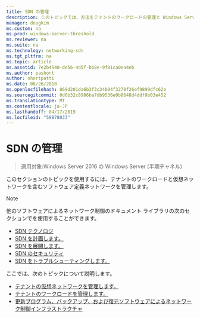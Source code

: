 ```yaml
---
title: SDN の管理
description: このトピックでは、方法をテナントのワークロードの管理と Windows Server 2016 での仮想ネットワークへのソフトウェアによるネットワーク制御のガイドの一部です。
manager: dougkim
ms.custom: na
ms.prod: windows-server-threshold
ms.reviewer: na
ms.suite: na
ms.technology: networking-sdn
ms.tgt_pltfrm: na
ms.topic: article
ms.assetid: 7e2b4540-de56-4d5f-bb8e-9f81ca0ea4eb
ms.author: pashort
author: shortpatti
ms.date: 08/26/2018
ms.openlocfilehash: 869d201da6b3f3c34b04f3270f26ef9899dfc62e
ms.sourcegitcommit: 0d0b32c8986ba7db9536e0b8648d4ddf9b03e452
ms.translationtype: MT
ms.contentlocale: ja-JP
ms.lasthandoff: 04/17/2019
ms.locfileid: "59878033"
---
```

# <a name="manage-sdn"></a>SDN の管理

>適用対象:Windows Server 2016 の Windows Server (半期チャネル)

このセクションのトピックを使用するには、テナントのワークロードと仮想ネットワークを含むソフトウェア定義ネットワークを管理します。  
  
>[!NOTE]  
>他のソフトウェアによるネットワーク制御のドキュメント ライブラリの次のセクションでを使用することができます。  
>- [SDN テクノロジ](../technologies/Software-Defined-Networking-Technologies.md)  
>- [SDN を計画します。](../plan/plan-a-software-defined-network-infrastructure.md)  
>- [SDN を展開します。](../deploy/Deploy-Software-Defined-Networking.md)
>- [SDN のセキュリティ](../security/sdn-security-top.md)
>- [SDN をトラブルシューティングします。](../troubleshoot/Troubleshoot-Software-Defined-Networking.md)  

ここでは、次のトピックについて説明します。  
  
- [テナントの仮想ネットワークを管理します。](Manage-Tenant-Virtual-Networks.md)
- [テナントのワークロードを管理します。](Manage-Tenant-Workloads.md)
- [更新プログラム、バックアップ、および復元ソフトウェアによるネットワーク制御インフラストラクチャ](Update-Backup-Restore.md)

